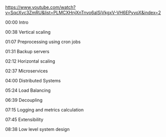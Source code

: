 https://www.youtube.com/watch?v=SqcXvc3ZmRU&list=PLMCXHnjXnTnvo6alSjVkgxV-VH6EPyvoX&index=2

00:00 Intro

00:38 Vertical scaling

01:07 Preprocessing using cron jobs

01:31 Backup servers

02:12 Horizontal scaling

02:37 Microservices

04:00 Distributed Systems

05:24 Load Balancing

06:39 Decoupling

07:15 Logging and metrics calculation

07:45 Extensibility

08:38 Low level system design


